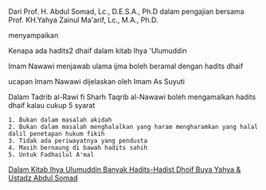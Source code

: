 Dari Prof. H. Abdul Somad, Lc., D.E.S.A., Ph.D dalam pengajian bersama Prof. KH.Yahya Zainul Ma'arif, Lc., M.A., Ph.D.  

menyampaikan  

Kenapa ada hadits2 dhaif dalam kitab Ihya 'Ulumuddin  

Imam Nawawi menjawab ulama ijma boleh beramal dengan hadits dhaif  

ucapan Imam Nawawi dijelaskan oleh Imam As Suyuti  

Dalam Tadrib al-Rawi fi Sharh Taqrib al-Nawawi boleh mengamalkan hadits dhaif kalau cukup 5 syarat  

```
1. Bukan dalam masalah akidah
2. Bukan dalam masalah menghalalkan yang haram mengharamkan yang halal dalil penetapan hukum fikih
3. Tidak ada periwayatnya yang pendusta
4. Masih bernaung di bawah hadits sahih
5. Untuk Fadhailul A'mal 
```

[Dalam Kitab Ihya Ulumuddin Banyak Hadits-Hadist Dhoif Buya Yahya & Ustadz Abdul Somad](https://www.youtube.com/watch?v=7ALv_4VF2Sg&t=17s)
